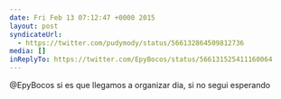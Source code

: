 ```yaml
---
date: Fri Feb 13 07:12:47 +0000 2015
layout: post
syndicateUrl:
  - https://twitter.com/pudymody/status/566132864509812736
media: []
inReplyTo: https://twitter.com/EpyBocos/status/566131525411160064
---
```

@EpyBocos si es que llegamos a organizar dia, si no segui esperando

